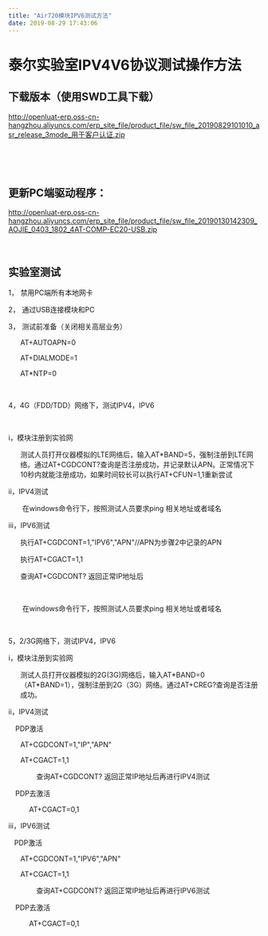 ```yaml
---
title: "Air720模块IPV6测试方法"
date: 2019-08-29 17:43:06
---
```


<h1><span style="font-family:宋体;mso-ascii-font-family:Calibri;mso-hansi-font-family:
&quot;Times New Roman&quot;">泰尔实验室</span><span lang="EN-US">IPV4V6</span><span style="font-family:宋体;mso-ascii-font-family:
Calibri;mso-hansi-font-family:Calibri">协议测试操作方法</span><span lang="EN-US"><o:p></o:p></span></h1><h2><span style="font-family:宋体;mso-ascii-font-family:Cambria;mso-hansi-font-family:
Cambria">下载版本（使用</span><span lang="EN-US">SWD</span><span style="font-family:
宋体;mso-ascii-font-family:Cambria;mso-hansi-font-family:Cambria">工具下载）</span><span lang="EN-US"><o:p></o:p></span></h2><p class="MsoNormal"><span lang="EN-US"><a href="http://openluat-erp.oss-cn-hangzhou.aliyuncs.com/erp_site_file/product_file/sw_file_20190829101010_asr_release_3mode_%E7%94%A8%E4%BA%8E%E5%AE%A2%E6%88%B7%E8%AE%A4%E8%AF%81.zip">http://openluat-erp.oss-cn-hangzhou.aliyuncs.com/erp_site_file/product_file/sw_file_20190829101010_asr_release_3mode_<span lang="EN-US" style="font-family:宋体;mso-ascii-font-family:Calibri;mso-hansi-font-family:
Calibri"><span lang="EN-US">用于客户认证</span></span>.zip</a><o:p></o:p></span></p><p class="MsoNormal"><span lang="EN-US">&nbsp;</span></p><p class="MsoNormal"><span lang="EN-US">&nbsp;</span></p><h2><span style="font-family:宋体;mso-ascii-font-family:Cambria;mso-hansi-font-family:
Cambria">更新</span><span lang="EN-US">PC</span><span style="font-family:宋体;
mso-ascii-font-family:Cambria;mso-hansi-font-family:Cambria">端驱动程序：</span><span lang="EN-US"><o:p></o:p></span></h2><p class="MsoNormal"><span lang="EN-US"><a href="http://openluat-erp.oss-cn-hangzhou.aliyuncs.com/erp_site_file/product_file/sw_file_20190130142309_AOJIE_0403_1802_4AT-COMP-EC20-USB.zip">http://openluat-erp.oss-cn-hangzhou.aliyuncs.com/erp_site_file/product_file/sw_file_20190130142309_AOJIE_0403_1802_4AT-COMP-EC20-USB.zip</a><o:p></o:p></span></p><p class="MsoNormal"><span lang="EN-US">&nbsp;</span></p><h2><span style="font-family:宋体;mso-ascii-font-family:Cambria;mso-hansi-font-family:
Cambria">实验室测试</span><span lang="EN-US"><o:p></o:p></span></h2><p class="MsoListParagraph" style="margin-left:18.0pt;text-indent:-18.0pt;
mso-char-indent-count:0;mso-list:l0 level1 lfo1"><!--[if !supportLists]--><span lang="EN-US">1，<span style="font-variant-numeric: normal; font-variant-east-asian: normal; font-stretch: normal; font-size: 7pt; line-height: normal; font-family: &quot;Times New Roman&quot;;">&nbsp; </span></span><!--[endif]--><span style="font-family:宋体;mso-ascii-font-family:Calibri;mso-hansi-font-family:Calibri">禁用</span><span lang="EN-US">PC</span><span style="font-family:宋体;mso-ascii-font-family:Calibri;
mso-hansi-font-family:Calibri">端所有本地网卡</span><span lang="EN-US"><o:p></o:p></span></p><p class="MsoListParagraph" style="margin-left:18.0pt;text-indent:-18.0pt;
mso-char-indent-count:0;mso-list:l0 level1 lfo1"><!--[if !supportLists]--><span lang="EN-US">2，<span style="font-variant-numeric: normal; font-variant-east-asian: normal; font-stretch: normal; font-size: 7pt; line-height: normal; font-family: &quot;Times New Roman&quot;;">&nbsp; </span></span><!--[endif]--><span style="font-family:宋体;mso-ascii-font-family:Calibri;mso-hansi-font-family:Calibri">通过</span><span lang="EN-US">USB</span><span style="font-family:宋体;mso-ascii-font-family:Calibri;
mso-hansi-font-family:Calibri">连接模块和</span><span lang="EN-US">PC<o:p></o:p></span></p><p class="MsoListParagraph" style="margin-left:18.0pt;text-indent:-18.0pt;
mso-char-indent-count:0;mso-list:l0 level1 lfo1"><!--[if !supportLists]--><span lang="EN-US">3，<span style="font-variant-numeric: normal; font-variant-east-asian: normal; font-stretch: normal; font-size: 7pt; line-height: normal; font-family: &quot;Times New Roman&quot;;">&nbsp; </span></span><!--[endif]--><span style="font-family:宋体;mso-ascii-font-family:Calibri;mso-hansi-font-family:Calibri">测试前准备（关闭相关高层业务）</span><span lang="EN-US"><o:p></o:p></span></p><p class="MsoListParagraph" style="margin-left:18.0pt;text-indent:0cm;mso-char-indent-count:
0"><span lang="EN-US">AT+AUTOAPN=0<o:p></o:p></span></p><p class="MsoListParagraph" style="margin-left:18.0pt;text-indent:0cm;mso-char-indent-count:
0"><span lang="EN-US">AT+DIALMODE=1<o:p></o:p></span></p><p class="MsoListParagraph" style="margin-left:18.0pt;text-indent:0cm;mso-char-indent-count:
0"><span lang="EN-US">AT*NTP=0<o:p></o:p></span></p><p class="MsoNormal"><span lang="EN-US">&nbsp;</span></p><p class="MsoNormal"><span lang="EN-US">4</span><span style="font-family:宋体;
mso-ascii-font-family:Calibri;mso-hansi-font-family:Calibri">，</span><span lang="EN-US">4G</span><span style="font-family:宋体;mso-ascii-font-family:Calibri;
mso-hansi-font-family:Calibri">（</span><span lang="EN-US">FDD/TDD</span><span style="font-family:宋体;mso-ascii-font-family:Calibri;mso-hansi-font-family:Calibri">）网络下，测试</span><span lang="EN-US">IPV4</span><span style="font-family:宋体;mso-ascii-font-family:Calibri;
mso-hansi-font-family:Calibri">，</span><span lang="EN-US">IPV6<o:p></o:p></span></p><p class="MsoListParagraph" style="margin-left:18.0pt;text-indent:0cm;mso-char-indent-count:
0"><span lang="EN-US">&nbsp;</span></p><p class="MsoNormal"><span lang="EN-US">i</span><span style="font-family:宋体;
mso-ascii-font-family:Calibri;mso-hansi-font-family:Calibri">，模块注册到实验网</span> <span lang="EN-US"><o:p></o:p></span></p><p class="MsoListParagraph" style="margin-left:18.0pt;text-indent:0cm;mso-char-indent-count:
0"><span style="font-family:宋体;mso-ascii-font-family:Calibri;mso-hansi-font-family:
Calibri">测试人员打开仪器模拟的</span><span lang="EN-US">LTE</span><span style="font-family:
宋体;mso-ascii-font-family:Calibri;mso-hansi-font-family:Calibri">网络后，输入</span><span lang="EN-US">AT*BAND=5</span><span style="font-family:宋体;mso-ascii-font-family:
Calibri;mso-hansi-font-family:Calibri">，强制注册到</span><span lang="EN-US">LTE</span><span style="font-family:宋体;mso-ascii-font-family:Calibri;mso-hansi-font-family:Calibri">网络。通过</span><span lang="EN-US">AT+CGDCONT?</span><span style="font-family:宋体;mso-ascii-font-family:
Calibri;mso-hansi-font-family:Calibri">查询是否注册成功，并记录默认</span><span lang="EN-US">APN</span><span style="font-family:宋体;mso-ascii-font-family:Calibri;mso-hansi-font-family:Calibri">。正常情况下</span><span lang="EN-US">10</span><span style="font-family:宋体;mso-ascii-font-family:Calibri;
mso-hansi-font-family:Calibri">秒内就能注册成功，如果时间较长可以执行</span><span lang="EN-US">AT+CFUN=1,1</span><span style="font-family:宋体;mso-ascii-font-family:Calibri;mso-hansi-font-family:Calibri">重新尝试</span><span lang="EN-US"><o:p></o:p></span></p><p class="MsoNormal"><span lang="EN-US">ii</span><span style="font-family:宋体;
mso-ascii-font-family:Calibri;mso-hansi-font-family:Calibri">，</span><span lang="EN-US">IPV4</span><span style="font-family:宋体;mso-ascii-font-family:Calibri;
mso-hansi-font-family:Calibri">测试</span><span lang="EN-US"><o:p></o:p></span></p><p class="MsoNormal" style="text-indent:21.0pt"><span style="font-family:宋体;
mso-ascii-font-family:Calibri;mso-hansi-font-family:Calibri">在</span><span lang="EN-US">windows</span><span style="font-family:宋体;mso-ascii-font-family:
Calibri;mso-hansi-font-family:Calibri">命令行下，按照测试人员要求</span><span lang="EN-US">ping
</span><span style="font-family:宋体;mso-ascii-font-family:Calibri;mso-hansi-font-family:
Calibri">相关地址或者域名</span><span lang="EN-US"><o:p></o:p></span></p><p class="MsoNormal"><span lang="EN-US">iii</span><span style="font-family:宋体;
mso-ascii-font-family:Calibri;mso-hansi-font-family:Calibri">，</span><span lang="EN-US">IPV6</span><span style="font-family:宋体;mso-ascii-font-family:Calibri;
mso-hansi-font-family:Calibri">测试</span><span lang="EN-US"><o:p></o:p></span></p><p class="MsoNormal" style="text-indent:18.0pt"><span style="font-family:宋体;
mso-ascii-font-family:Calibri;mso-hansi-font-family:Calibri">执行</span><span lang="EN-US">AT+CGDCONT=1,"IPV6","APN"//APN</span><span style="font-family:宋体;mso-ascii-font-family:Calibri;mso-hansi-font-family:Calibri">为步骤</span><span lang="EN-US">2</span><span style="font-family:宋体;mso-ascii-font-family:Calibri;
mso-hansi-font-family:Calibri">中记录的</span><span lang="EN-US">APN<o:p></o:p></span></p><p class="MsoNormal" style="text-indent:18.0pt"><span style="font-family:宋体;
mso-ascii-font-family:Calibri;mso-hansi-font-family:Calibri">执行</span><span lang="EN-US">AT+CGACT=1,1<o:p></o:p></span></p><p class="MsoNormal" style="text-indent:18.0pt"><span style="font-family:宋体;
mso-ascii-font-family:Calibri;mso-hansi-font-family:Calibri">查询</span><span lang="EN-US">AT+CGDCONT? </span><span style="font-family:宋体;mso-ascii-font-family:
Calibri;mso-hansi-font-family:Calibri">返回正常</span><span lang="EN-US">IP</span><span style="font-family:宋体;mso-ascii-font-family:Calibri;mso-hansi-font-family:Calibri">地址后</span><span lang="EN-US"><o:p></o:p></span></p><p class="MsoNormal" style="text-indent:18.0pt"><span lang="EN-US">&nbsp;</span></p><p class="MsoNormal" style="text-indent:21.0pt;mso-char-indent-count:2.0"><span style="font-family:宋体;mso-ascii-font-family:Calibri;mso-hansi-font-family:Calibri">在</span><span lang="EN-US">windows</span><span style="font-family:宋体;mso-ascii-font-family:
Calibri;mso-hansi-font-family:Calibri">命令行下，按照测试人员要求</span><span lang="EN-US">ping
</span><span style="font-family:宋体;mso-ascii-font-family:Calibri;mso-hansi-font-family:
Calibri">相关地址或者域名</span><span lang="EN-US"><o:p></o:p></span></p><p class="MsoListParagraph" style="margin-left:18.0pt"><span lang="EN-US">&nbsp;</span></p><p class="MsoNormal"><span lang="EN-US">5</span><span style="font-family:宋体;
mso-ascii-font-family:Calibri;mso-hansi-font-family:Calibri">，</span><span lang="EN-US">2/3G</span><span style="font-family:宋体;mso-ascii-font-family:Calibri;
mso-hansi-font-family:Calibri">网络下，测试</span><span lang="EN-US">IPV4</span><span style="font-family:宋体;mso-ascii-font-family:Calibri;mso-hansi-font-family:Calibri">，</span><span lang="EN-US">IPV6<o:p></o:p></span></p><p class="MsoNormal"><span lang="EN-US">i</span><span style="font-family:宋体;
mso-ascii-font-family:Calibri;mso-hansi-font-family:Calibri">，模块注册到实验网</span><span lang="EN-US"><o:p></o:p></span></p><p class="MsoListParagraph" style="margin-left:18.0pt;text-indent:0cm;mso-char-indent-count:
0"><span style="font-family:宋体;mso-ascii-font-family:Calibri;mso-hansi-font-family:
Calibri">测试人员打开仪器模拟的</span><span lang="EN-US">2G(3G)</span><span style="font-family:宋体;mso-ascii-font-family:Calibri;mso-hansi-font-family:Calibri">网络后，输入</span><span lang="EN-US">AT*BAND=0</span><span style="font-family:宋体;mso-ascii-font-family:
Calibri;mso-hansi-font-family:Calibri">（</span><span lang="EN-US">AT*BAND=1</span><span style="font-family:宋体;mso-ascii-font-family:Calibri;mso-hansi-font-family:Calibri">），强制注册到</span><span lang="EN-US">2G</span><span style="font-family:宋体;mso-ascii-font-family:Calibri;
mso-hansi-font-family:Calibri">（</span><span lang="EN-US">3G</span><span style="font-family:宋体;mso-ascii-font-family:Calibri;mso-hansi-font-family:Calibri">）网络。通过</span><span lang="EN-US">AT+CREG?</span><span style="font-family:宋体;mso-ascii-font-family:
Calibri;mso-hansi-font-family:Calibri">查询是否注册成功。</span><span lang="EN-US"><o:p></o:p></span></p><p class="MsoNormal"><span lang="EN-US">ii</span><span style="font-family:宋体;
mso-ascii-font-family:Calibri;mso-hansi-font-family:Calibri">，</span><span lang="EN-US">IPV4</span><span style="font-family:宋体;mso-ascii-font-family:Calibri;
mso-hansi-font-family:Calibri">测试</span><span lang="EN-US"><o:p></o:p></span></p><p class="MsoNormal" style="text-indent:10.5pt;mso-char-indent-count:1.0"><span lang="EN-US">PDP</span><span style="font-family:宋体;mso-ascii-font-family:Calibri;
mso-hansi-font-family:Calibri">激活</span><span lang="EN-US"><o:p></o:p></span></p><p class="MsoListParagraph" style="margin-left:18.0pt"><span lang="EN-US">AT+CGDCONT=1,"IP","APN"<o:p></o:p></span></p><p class="MsoListParagraph" style="margin-left:18.0pt"><span lang="EN-US">AT+CGACT=1,1<o:p></o:p></span></p><p class="MsoNormal" style="text-indent:42.0pt;mso-char-indent-count:4.0"><span style="font-family:宋体;mso-ascii-font-family:Calibri;mso-hansi-font-family:Calibri">查询</span><span lang="EN-US">AT+CGDCONT? </span><span style="font-family:宋体;mso-ascii-font-family:
Calibri;mso-hansi-font-family:Calibri">返回正常</span><span lang="EN-US">IP</span><span style="font-family:宋体;mso-ascii-font-family:Calibri;mso-hansi-font-family:Calibri">地址后再进行</span><span lang="EN-US">IPV4</span><span style="font-family:宋体;mso-ascii-font-family:Calibri;
mso-hansi-font-family:Calibri">测试</span><span lang="EN-US"><o:p></o:p></span></p><p class="MsoNormal" style="text-indent:10.5pt;mso-char-indent-count:1.0"><span lang="EN-US">PDP</span><span style="font-family:宋体;mso-ascii-font-family:Calibri;
mso-hansi-font-family:Calibri">去激活</span><span lang="EN-US"><o:p></o:p></span></p><p class="MsoNormal" style="text-indent:10.5pt;mso-char-indent-count:1.0"><span lang="EN-US">&nbsp;&nbsp;&nbsp; &nbsp;&nbsp; AT+CGACT=0,1<o:p></o:p></span></p><p class="MsoNormal"><span lang="EN-US">iii</span><span style="font-family:宋体;
mso-ascii-font-family:Calibri;mso-hansi-font-family:Calibri">，</span><span lang="EN-US">IPV6</span><span style="font-family:宋体;mso-ascii-font-family:Calibri;
mso-hansi-font-family:Calibri">测试</span><span lang="EN-US"><o:p></o:p></span></p><p class="MsoNormal"><span lang="EN-US">&nbsp;&nbsp; PDP</span><span style="font-family:宋体;
mso-ascii-font-family:Calibri;mso-hansi-font-family:Calibri">激活</span><span lang="EN-US"><o:p></o:p></span></p><p class="MsoListParagraph" style="margin-left:18.0pt"><span lang="EN-US">AT+CGDCONT=1,"IPV6","APN"<o:p></o:p></span></p><p class="MsoListParagraph" style="margin-left:18.0pt"><span lang="EN-US">AT+CGACT=1,1<o:p></o:p></span></p><p class="MsoNormal" style="text-indent:42.0pt;mso-char-indent-count:4.0"><span style="font-family:宋体;mso-ascii-font-family:Calibri;mso-hansi-font-family:Calibri">查询</span><span lang="EN-US">AT+CGDCONT? </span><span style="font-family:宋体;mso-ascii-font-family:
Calibri;mso-hansi-font-family:Calibri">返回正常</span><span lang="EN-US">IP</span><span style="font-family:宋体;mso-ascii-font-family:Calibri;mso-hansi-font-family:Calibri">地址后再进行</span><span lang="EN-US">IPV6</span><span style="font-family:宋体;mso-ascii-font-family:Calibri;
mso-hansi-font-family:Calibri">测试</span><span lang="EN-US"><o:p></o:p></span></p><p class="MsoNormal" style="text-indent:10.5pt;mso-char-indent-count:1.0"><span lang="EN-US">PDP</span><span style="font-family:宋体;mso-ascii-font-family:Calibri;
mso-hansi-font-family:Calibri">去激活</span><span lang="EN-US"><o:p></o:p></span></p><p class="MsoNormal" style="text-indent:10.5pt;mso-char-indent-count:1.0"><span lang="EN-US">&nbsp;&nbsp;&nbsp; &nbsp;&nbsp; AT+CGACT=0,1</span></p>